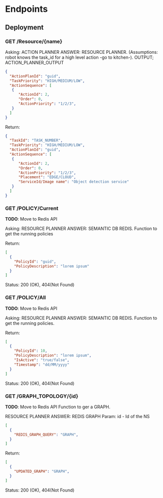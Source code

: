 # Endpoints

## Deployment


### GET /Resource/{name} 
Asking: ACTION PLANNER  ANSWER: RESOURCE PLANNER.
(Assumptions: robot knows the task_id for a high level action -go to kitchen-).
OUTPUT; ACTION_PLANNER_OUTPUT

```json
{  
  "ActionPlanId": "guid",
  "TaskPriority": "HIGH/MEDIUM/LOW",
  "ActionSequence": [
   {
      "ActionId": 2,
      "Order": 0,
      "ActionPriority": "1/2/3",      
   } 
  ]
}
```


Return: 
```json
{
  "TaskId": "TASK_NUMBER",
  "TaskPriority": "HIGH/MEDIUM/LOW",
  "ActionPlanId": "guid",
  "ActionSequence": [
   {
      "ActionId": 2,
      "Order": 0,      
      "ActionPriority": "1/2/3",
      "Placement": "EDGE/CLOUD",
      "ServiceId/Image name": "Object detection service"
   } 
  ]
}

```


### GET /POLICY/Current

**TODO**: Move to Redis API

Asking: RESOURCE PLANNER ANSWER: SEMANTIC DB REDIS. Function to get the running policies 

Return: 
```json
[
  {
    "PolicyId": "guid",
    "PolicyDescription": "lorem ipsum"    
  }
]
```

Status: 200 (OK), 404(Not Found)
### GET /POLICY/All

**TODO**: Move to Redis API

Asking: RESOURCE PLANNER ANSWER: SEMANTIC DB REDIS. Function to get the running policies. 

Return: 
```json
[
  {
    "PolicyId": 10,
    "PolicyDescription": "lorem ipsum",
    "IsActive": "true/false",
    "Timestamp": "dd/MM/yyyy"
  }
]
```

Status: 200 (OK), 404(Not Found)

### GET /GRAPH_TOPOLOGY/{id} 

**TODO**: Move to Redis API 
Function to ger a GRAPH. 

RESOURCE PLANNER ANSWER: REDIS GRAPH
Param: id - Id of the NS

```json
[
  {
    "REDIS_GRAPH_QUERY": "GRAPH",
  }
]
```

Return: 
```json
[
  {
    "UPDATED_GRAPH": "GRAPH",
  }
]
```

Status: 200 (OK), 404(Not Found)


